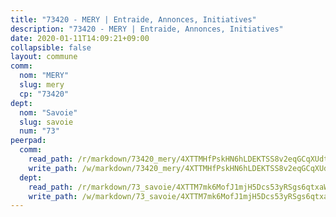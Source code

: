 ```yaml
---
title: "73420 - MERY | Entraide, Annonces, Initiatives"
description: "73420 - MERY | Entraide, Annonces, Initiatives"
date: 2020-01-11T14:09:21+09:00
collapsible: false
layout: commune
comm:
  nom: "MERY"
  slug: mery
  cp: "73420"
dept:
  nom: "Savoie"
  slug: savoie
  num: "73"
peerpad:
  comm:
    read_path: /r/markdown/73420_mery/4XTTMHfPskHN6hLDEKTSS8v2eqGCqXUdtzYqh3grZ6Ar8Bzr2
    write_path: /w/markdown/73420_mery/4XTTMHfPskHN6hLDEKTSS8v2eqGCqXUdtzYqh3grZ6Ar8Bzr2-K3TgUT3ZGpKpNL7cxkEEApFenSGZDt1ryTqiA7vg5L7KFKXWGcjUsEL6RWxZwKqDDM6caTAGKMdmRMiuBg6XLWPecSHGNJJmWnBUbcjXMmCzjKuFUcZQqFrisYU5dGBzTMZjmcPQ
  dept:
    read_path: /r/markdown/73_savoie/4XTTM7mk6MofJ1mjH5Dcs53yRSgs6qtxaWYjKD54ttqHGEMur
    write_path: /w/markdown/73_savoie/4XTTM7mk6MofJ1mjH5Dcs53yRSgs6qtxaWYjKD54ttqHGEMur-K3TgTorsK1WLw8S2EgnkoX8tJEgZgam6ANhvqrVqNfiz9fX8kbMKu5AF1rqzXyxMRZgoVPrb5EERe3PeBhqF1SBfP5G1PJnvsDUF2LQSxevobpkDM4djQDebTYoo6Yx53thenJpY
---
```


